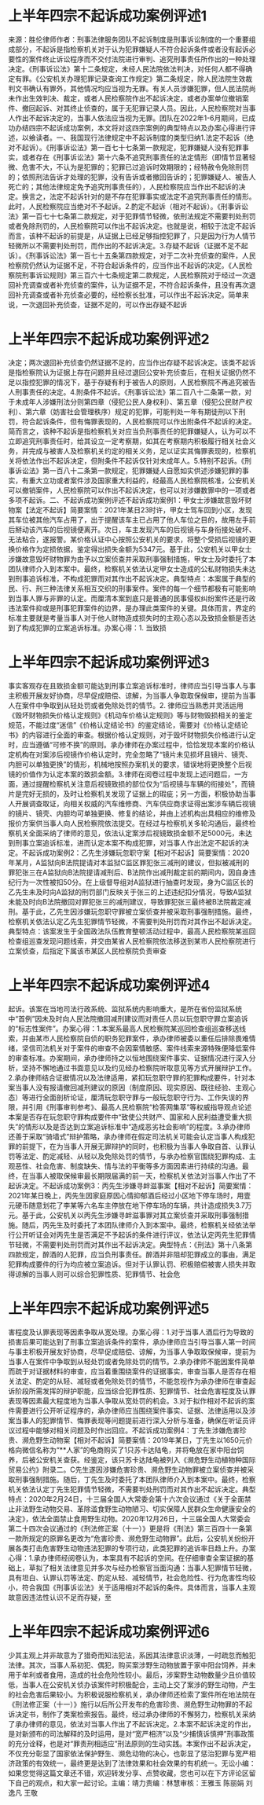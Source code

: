 # 上半年四宗不起诉成功案例评述1

来源：胜伦律师作者：刑事法律服务团队不起诉制度是刑事诉讼制度的一个重要组成部分，不起诉是指检察机关对于认为犯罪嫌疑人不符合起诉条件或者没有起诉必要性的案件终止诉讼程序而不交付法院进行审判、追究刑事责任所作出的一种处理决定。《刑事诉讼法》第十二条规定，未经人民法院依法判决，对任何人都不得确定有罪。《公安机关办理犯罪记录查询工作规定》第二条规定，除人民法院生效裁判文书确认有罪外，其他情况均应当视为无罪。有关人员涉嫌犯罪，但人民法院尚未作出生效判决、裁定，或者人民检察院作出不起诉决定，或者办案单位撤销案件、撤回起诉、对其终止侦查的，属于无犯罪记录人员。因此，人民检察院对当事人作出不起诉决定的，当事人依法应当视为无罪。团队在2022年1-6月期间，已成功办结四宗不起诉成功案例，本文将对这四宗案例的典型特点以及办案心得进行评述，以飨读者。一、我国现行法律规定中不起诉制度的类型归纳1.法定不起诉（绝对不起诉）。《刑事诉讼法》第一百七十七条第一款规定，犯罪嫌疑人没有犯罪事实，或者存在《刑事诉讼法》第十六条不追究刑事责任的法定情形（即情节显著轻微、危害不大，不认为是犯罪的；犯罪已过追诉时效期限的；经特赦令免除刑罚的；依照刑法告诉才处理的犯罪，没有告诉或者撤回告诉的；犯罪嫌疑人、被告人死亡的；其他法律规定免予追究刑事责任的），人民检察院应当作出不起诉的决定。换言之，法定不起诉针对的是不存在犯罪事实或法定不追究刑事责任的情形。此时，人民检察院应当绝对不予起诉。2.酌定不起诉（相对不起诉）。《刑事诉讼法》第一百七十七条第二款规定，对于犯罪情节轻微，依刑法规定不需要判处刑罚或者免除刑罚的，人民检察院可以作出不起诉决定。也就是说，相较于法定不起诉而言，该种不起诉的前提是，从证据上已经足够指控犯罪了，只是因为行为人情节轻微所以不需要判处刑罚，而作出的不起诉决定。3.存疑不起诉（证据不足不起诉）。《刑事诉讼法》第一百七十五条第四款规定，对于二次补充侦查的案件，人民检察院仍然认为证据不足，不符合起诉条件的，应当作出不起诉的决定。《人民检察院刑事诉讼规则》第三百六十七条规定第二款规定，人民检察院对于经过一次退回补充调查或者补充侦查的案件，认为证据不足，不符合起诉条件，且没有再次退回补充调查或者补充侦查必要的，经检察长批准，可以作出不起诉决定。简单来说，一次退回补充侦查，证据不足的，可以作出存疑不起诉

# 上半年四宗不起诉成功案例评述2

决定；两次退回补充侦查仍然证据不足的，应当作出存疑不起诉决定。该类不起诉是指检察院认为证据上存在问题并且经过退回公安补充侦查后，在相关证据仍然不足以指控犯罪的情况下，基于存疑有利于被告人的原则，人民检察院不再追究被告人刑事责任的决定。4.附条件不起诉。《刑事诉讼法》第二百八十二条第一款，对于未成年人涉嫌刑法分则第四章（侵犯公民人身权利）、第五章（侵犯公民财产权利）、第六章（妨害社会管理秩序）规定的犯罪，可能判处一年有期徒刑以下刑罚，符合起诉条件，但有悔罪表现的，人民检察院可以作出附条件不起诉的决定。简而言之，该种不起诉是指检察机关对应当负刑事责任的犯罪嫌疑人，认为可以不立即追究刑事责任时，给其设立一定考察期，如其在考察期内积极履行相关社会义务，并完成与被害人及检察机关约定的相关义务，足以证实其悔罪表现的，检察机关将依法作出不起诉决定，但附条件不起诉仅针对未成年人。5.特别不起诉。《刑事诉讼法》第一百八十二条第一款规定，犯罪嫌疑人自愿如实供述涉嫌犯罪的事实，有重大立功或者案件涉及国家重大利益的，经最高人民检察院核准，公安机关可以撤销案件，人民检察院可以作出不起诉决定，也可以对涉嫌数罪中的一项或者多项不起诉。二、不起诉成功案例评述不起诉成功案例1：甲女士涉嫌故意毁坏财物案【法定不起诉】简要案情：2021年某日23时许，甲女士驾车回到小区，发现其车位被其他汽车占用了，出于提醒该车主已占用了他人车位之目的，故用左手前后掰动该汽车的后视镜便离开。次日，车主发现汽车的后视镜与车身衔接处破坏、无法粘合，遂报警。某价格认证中心按照公安机关的要求，将整个受损后视镜的更换价格作为定损依据，鉴定得出损失金额为5347元。基于此，公安机关以甲女士涉嫌故意毁坏财物罪为由予以立案侦查并采取刑事强制措施，甲女士及时委托了本团队律师介入到本案中。最终，检察机关依法认定甲女士造成的公私财物损失未达到刑事追诉标准，不构成犯罪而对其作出不起诉决定。典型特点：本案属于典型的民、行、刑三种法律关系相互交织的刑事案件。案件的每一个细节都极有可能影响到当事人罪与非罪的认定。而厘清本案到底只是普通的民事侵权纠纷案件还是行政违法案件抑或是刑事犯罪案件的边界，是办理此类案件的关键。具体而言，界定的标准主要就是考量当事人对于他人财物造成损失时的主观心态以及致损金额是否达到了构成犯罪的立案追诉标准。办案心得：1. 当致损

# 上半年四宗不起诉成功案例评述3

事实客观存在且致损金额可能达到刑事立案追诉标准时，律师应当引导当事人与事主积极开展友好协商，尽早促成赔偿、谅解，为当事人争取取保候审，提前为当事人在案件中争取到从轻处罚或者免除处罚的情节。2. 律师应当熟悉并灵活运用《毁坏财物损失价格认定规则》《机动车价格认定规则》等与财物毁损相关的鉴定规范，不能过度“迷信”《价格认定结论书》的鉴定结论，需要对《价格认定结论书》的内容进行全面的审查。根据价格认定规则，对于毁坏财物损失价格进行认定时，应当遵循“可修不换”的原则。承办律师在办案过程中，恰恰发现本案的价格认定机构在对案涉后视镜作价格认定时，完全忽略了“镜片未见损坏且镜片、镜壳、内胆可以单独更换”的情形，机械地按照办案机关的要求，错误地将更换整个后视镜的价值作为认定本案的致损金额。3.律师在阅卷过程中发现上述问题后，一方面，通过提醒检察机关注意后视镜致损的部位仅为“后视镜与车辆的衔接处”，而镜片是完好无损的，及时让检察机关发现了证据上的瑕疵；另一方面，积极协助当事人开展调查取证，向相关权威的汽车维修商、汽车供应商求证得出案涉车辆后视镜的镜片、镜壳、内胆均可单独更换、修复的结论，并由上述机构出具相应的维修及报价方案供当事人向人民检察院依法提交。在经过与检察机关多轮沟通后，最终检察机关全面采纳了律师的意见，依法认定案涉后视镜致损金额不足5000元，未达到刑事立案追诉标准，进而认定本案不构成犯罪，对当事人作出法定不起诉的决定。不起诉成功案例2：乙先生涉嫌玩忽职守案【相对不起诉】简要案情：2020年某月，A监狱向B法院提请对本监狱C监区罪犯张三减刑的建议，但拟被减刑的罪犯张三在A监狱向B法院提请减刑后、B法院作出减刑裁定前的期间内，因自身违纪行为一次性被扣50分。在上级督导组对A监狱进行抽查时发现，身为C监区长的乙先生未及时向A监狱的刑罚部门反映关于张三的上述违纪扣分情况，导致A监狱未能及时向B法院撤回对罪犯张三的减刑建议，导致罪犯张三最终被B法院裁定减刑。基于此，乙先生因涉嫌玩忽职守罪被立案侦查并被采取刑事强制措施。最终，检察机关依法认定乙先生犯罪情节轻微，不需要判处刑罚而对其作出不起诉决定。典型特点：该案发生于全国政法队伍教育整顿活动过程中，最高人民检察院某巡回检查组巡查发现问题线索，并交由某省人民检察院依法移送到某市人民检察院进行立案侦查，后指定下属该市某区人民检察院负责审查

# 上半年四宗不起诉成功案例评述4

起诉。该案在当地司法行政系统、监狱系统内影响重大，是所在省份监狱系统中“首例”因未及时向人民法院撤回减刑建议而对责任人员以玩忽职守罪立案追诉的“标志性案件”。办案心得：1.本案系最高人民检察院某巡回检查组巡查移送线索，并由某市人民检察院自侦的职务犯罪案件，承办律师被委以重任后排除畏难情绪，坚信司法机关对于案件的审查不会因案情敏感、案件线索来源特殊便降低案件的审查标准。办案期间，承办律师持之以恒地围绕案件事实、证据情况进行深入分析，坚持不懈地通过书面意见以及约见经办检察院听取意见等方式开展辩护工作。2.承办律师结合证据情况以及法律适用，紧扣玩忽职守罪的犯罪构成要件，针对本案当事人没有报请撤回减刑建议的原因（制度原因、现实原因、既往经验、主观心态）等进行全面剖析论证，厘清玩忽职守罪与一般玩忽职守行为、工作失误的界限，并引用《刑事审判参考》、最高人民检察院“检答网集萃”等权威指导观点论述本案是否存在玩忽职守罪构成要件中“致使公共财产、国家和人民利益遭受重大损失”的情形以及是否达到立案追诉标准中“造成恶劣社会影响”的程度。3.承办律师还善于采取“骑墙式”辩护策略，承办律师在假定司法机关可能会认定当事人构成犯罪的前提下，在为当事人开展无罪辩护的同时，也积极为当事人争取自首、认罪认罚等法定、酌定减轻、从轻以及免除处罚的情节，与承办检察官围绕犯罪构成、主观恶性、社会危害、制度缺失、情与法的平衡等多方面因素进行持续的沟通。最终，在当事人被取保候审最长期限届满的前一天，检察机关依法对当事人作出了不起诉决定。不起诉成功案例3：丙先生涉嫌寻衅滋事案【相对不起诉】简要案情：2021年某日晚上，丙先生因家庭原因心情抑郁酒后经过小区地下停车场时，用壹元硬币随意划花了李某等六名车主停放在地下停车场的车辆，共计造成损失3.7万元。基于此，公安机关以丙先生涉嫌寻衅滋事罪对其立案侦查并采取刑事强制措施。随后，丙先生及时委托了本团队律师介入到本案中。最终，检察机关经依法举行公开听证会对丙先生是否满足不予起诉的条件进行评议，依法认定丙先生犯罪情节轻微，不需要判处刑罚而对其作出不起诉决定。典型特点：《刑法》第十八条第四款规定，醉酒的人犯罪，应当负刑事责任。醉酒并非阻却犯罪成立的事由，满足犯罪构成要件的行为均应被立案追诉。但对于认罪认罚、积极赔偿被害人损失并取得谅解的当事人则可以综合犯罪性质、犯罪情节、社会危

# 上半年四宗不起诉成功案例评述5

害程度及认罪表现等因素争取从宽处理。办案心得：1.对于当事人酒后行为导致的损害后果可能达到了刑事立案追诉条件的案件，承办律师应当引导当事人第一时间与事主积极开展友好协商，尽早促成赔偿、谅解，为当事人争取取保候审，提前为当事人在案件中争取到从轻处罚或者免除处罚的情节。2.承办律师不能因案件简单而疏于对证据材料的审查，应当着重围绕案件的证据事实，审查当事人是否存在相关法定、酌定的从轻、减轻或者免除处罚的情节，不能忽视作为承办律师在审查起诉阶段所需发挥的辩护职能，应当综合犯罪性质、犯罪情节、社会危害程度及认罪表现等因素最大程度地为当事人争取从宽处罚的机会。3.对于拟作相对不起诉的案件需要进行公开听证程序的，承办律师应当围绕案件事实、证据、法律适用以及涉案当事人的犯罪情节、悔罪表现等问题提前进行深入分析与准备，确保在听证员评议过程中能够对相关问题及时作出回应。不起诉成功案例4：丁先生涉嫌危害珍贵、濒危野生动物案【相对不起诉】简要案情：2019年某日，丁先生以1650元价格向微信名称为“**人家”的龟商购买了1只苏卡达陆龟，并将龟放在家中阳台饲养，后被公安机关查获。经鉴定，该只苏卡达陆龟被列入《濒危野生动植物种国际贸易公约》附录二。C先生遂因涉嫌危害珍贵、濒危野生动物罪被立案侦查并被采取刑事强制措施。随后，丁先生及时委托了本团队律师介入到本案中。最终，检察机关依法认定丁先生犯罪情节轻微，不需要判处刑罚而对其作出不起诉决定。典型特点：2020年2月24日，十三届全国人大常委会第十六次会议通过《关于全面禁止非法野生动物交易、革除滥食野生动物陋习、切实保障人民群众生命健康安全的决定》，依法全面禁止食用野生动物。2020年12月26日，十三届全国人大常委会第二十四次会议通过的《刑法修正案（十一）》更是将《刑法》第三百四十一条第一款所规定的原罪名更改为“危害珍贵、濒危野生动物罪”。此后，公安机关纷纷开展各类打击危害野生动物违法犯罪的专项行动，此类犯罪的追诉率日趋上升。办案心得：1.承办律师经阅卷认为，本案具有不起诉的空间。在仔细审查全案证据的基础上，草拟了相关法律意见并多次与经办检察官当面沟通：当事人犯罪情节轻微，具有坦白、认罪认罚等法定、酌定从轻、减轻情节，社会危险性、行为危害性均较小，符合我国《刑事诉讼法》关于适用相对不起诉的条件。具体而言，当事人主观故意因违法性认识不足而存疑，至

# 上半年四宗不起诉成功案例评述6

少其主观上并非故意为了猎奇而知法犯法，系因其法律意识淡薄，一时疏忽而触犯法律。其次，当事人系初犯、偶犯，购买案涉野生动物放置于家中阳台饲养，并未用于牟利或者食用，造成的社会危险性较小。最后，涉案野生动物数量少且价值较低，当事人在公安机关侦办该案件时积极配合，主动上交了案涉的野生动物，产生的社会危害后果较小。为积极说服检察机关，承办律师还检索了案件所在地法院在《刑法修正案（十一）》施行以后所公开发布的危害珍贵、濒危野生动物罪的不起诉决定书，制作了类案检索报告。最终，经过承办律师的不懈努力，检察机关采纳了承办律师的意见，依法对当事人作出了不起诉决定。2.本案不起诉决定的作出，是对新颁布的司法解释的及时运用，是对“宽严相济”以及“少捕慎诉慎押”刑事政策的充分诠释，也是对“罪责刑相适应”刑法原则的生动实践。本案作出不起诉决定，不仅充分彰显了国家依法保护野生、濒危动物的决心，也彰显了惩治犯罪与宽严相济政策的有效统一，最终更是达到了法律效果和社会效果的有机统一。无讼小编：如果您觉得这篇文章还不错，欢迎转发分享、点赞收藏，您也可以在下方评论区留下自己的观点，和大家一起讨论。主编：靖力责编：林慧审核：王雅玉 陈丽娟 刘逸凡 王敬

